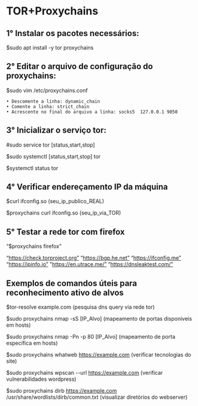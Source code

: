 # TOR+Proxychains

## 1° Instalar os pacotes necessários: 

$sudo apt install -y tor proxychains

## 2° Editar o arquivo de configuração do proxychains: 

$sudo vim /etc/proxychains.conf

    • Descomente a linha: dynamic_chain
    • Comente a linha: strict_chain
    • Acrescente no final do arquivo a linha: socks5  127.0.0.1 9050

## 3° Inicializar o serviço tor: 

#sudo service tor [status,start,stop]

$sudo systemctl [status,start,stop] tor

$systemctl status tor

## 4° Verificar endereçamento IP da máquina

$curl ifconfig.so (seu_ip_publico_REAL)

$proxychains curl ifconfig.so (seu_ip_via_TOR)

## 5° Testar a rede tor com firefox 

“$proxychains firefox”

“https://check.torproject.org”
“https://bgp.he.net”
“https://ifconfig.me”
“https://ipinfo.io”
"https://en.utrace.me/”
“https://dnsleaktest.com/”

## Exemplos de comandos úteis para reconhecimento ativo de alvos

$tor-resolve example.com (pesquisa dns query via rede tor)

$sudo proxychains nmap -sS [IP_Alvo] (mapeamento de portas disponíveis em hosts)

$sudo proxychains nmap -Pn -p 80 [IP_Alvo] (mapeamento de porta específica em hosts)

$sudo proxychains whatweb https://example.com (verificar tecnologias do site)

$sudo proxychains wpscan --url https://example.com (verificar vulnerabilidades wordpress)

$sudo proxychains dirb https://example.com /usr/share/wordlists/dirb/common.txt (visualizar diretórios do webserver)

